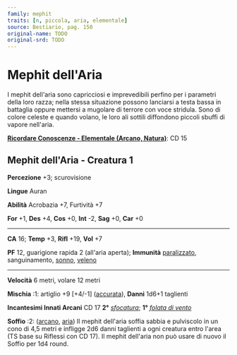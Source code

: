 ```yaml
---
family: mephit
traits: [n, piccola, aria, elementale]
source: Bestiario, pag. 150
original-name: TODO
original-srd: TODO
---
```


# Mephit dell'Aria

I mephit dell'aria sono capricciosi e imprevedibili perfino per i parametri
della loro razza; nella stessa situazione possono lanciarsi a testa bassa in
battaglia oppure mettersi a mugolare di terrore con voce stridula. Sono di
colore celeste e quando volano, le loro ali sottili diffondono piccoli sbuffi di
vapore nell'aria.

**[Ricordare Conoscenze - Elementale (Arcano, Natura)](/azioni/ricordare-conoscenze)**:
CD 15

## Mephit dell'Aria - Creatura 1

**Percezione** +3; scurovisione

**Lingue** Auran

**Abilità** Acrobazia +7, Furtività +7

**For** +1, **Des** +4, **Cos** +0, **Int** -2, **Sag** +0, **Car** +0

---

**CA** 16; **Temp** +3, **Rifl** +19, **Vol** +7

**PF** 12, guarigione rapida 2 (all'aria aperta); **Immunità**
[paralizzato](/condizioni/paralizzato), sanguinamento, [sonno](/tratti/sonno),
[veleno](/tratti/veleno)

---

**Velocità** 6 metri, volare 12 metri

**Mischia** :1: artiglio +9 \[+4/-1] ([accurata](/tratti/accurata)), **Danni**
1d6+1 taglienti

**Incantesimi Innati Arcani** CD 17 **2°**
_[sfocatura](/incantesimi/sfocatura)_; **1°**
_[folata di vento](/incantesimi/folata-di-vento)_

**Soffio** :2: ([arcano](/tratti/arcano), [aria](/tratti/aria)) Il mephit
dell'aria soffia sabbia e pulviscolo in un cono di 4,5 metri e infligge 2d6
danni taglienti a ogni creatura entro l'area (TS base su Riflessi con CD 17). Il
mephit dell'aria non può usare di nuovo il Soffio per 1d4 round.
